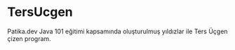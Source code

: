 # TersUcgen
Patika.dev Java 101 eğitimi kapsamında oluşturulmuş yıldızlar ile Ters Üçgen çizen program.
